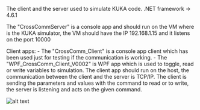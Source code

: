 The client and the server used to simulate KUKA code.
.NET framework -> 4.6.1

The "CrossCommServer" is a console app and should run on the VM where is the KUKA simulator, the VM should have the IP 192.168.1.15 and it listens on the port 10000

Client apps:
	- The "CrossComm_Client" is a console app client which has been used just for testing if the communication is working.
	- The "WPF_CrossComm_Client_V0002" is WPF app which is used to toggle, read or write variables to simulation.
The client app should run on the host, the communication between the client and the server is TCP/IP. The client is sending the parameters and values with the command to read or to write, the server is listening and acts on the given command. 

![alt text][sample]

[sample]: https://github.com/bajloml/KUKA_interface/blob/master/sample.gif "sample"
